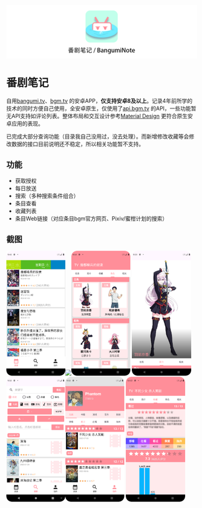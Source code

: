![番剧笔记](./BangumiNote.png)

# 番剧笔记

自用[bangumi.tv](https://bangumi.tv)、[bgm.tv](https://bgm.tv)
的安卓APP，**仅支持安卓8及以上**。记录4年前所学的技术的同时方便自己使用，全安卓原生，仅使用了[api.bgm.tv](https://bangumi.github.io/api/)
的API，一些功能暂无API支持如评论列表。整体布局和交互设计参考[Material Design](https://m3.material.io/)
更符合原生安卓应用的表现。

已完成大部分查询功能（目录我自己没用过，没去处理）。而新增修改收藏等会修改数据的接口目前说明还不稳定，所以相关功能暂不支持。

## 功能

+ 获取授权
+ 每日放送
+ 搜索（多种搜索条件组合）
+ 条目查看
+ 收藏列表
+ 条目Web链接（对应条目bgm官方网页、Pixiv/蜜柑计划的搜索）

## 截图

<img src="screenshot/Screenshot_20240202_0.png" width="31%"><img src="screenshot/Screenshot_20240202_1.png" width="31%"><img src="screenshot/Screenshot_20240202_2.png" width="31%">
<img src="screenshot/Screenshot_20240202_3.png" width="31%"><img src="screenshot/Screenshot_20240202_4.png" width="31%"><img src="screenshot/Screenshot_20240202_5.png" width="31%">
<img src="screenshot/Screenshot_20240202_6.png" width="31%">
